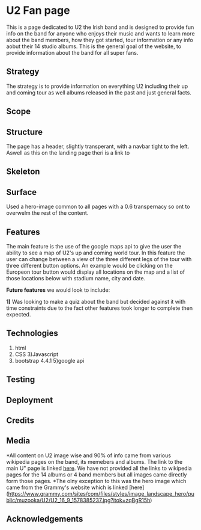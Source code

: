 # U2 Fan page

This is a page dedicated to U2 the Irish band and is designed to provide fun info on the band for anyone who enjoys their music and
wants to learn more about the band members, how they got started, tour information or any info aobut their 14 studio albums. This is
the general goal of the website, to provide information about the band for all super fans.


## Strategy
The strategy is to provide information on everything  U2 including their up and coming tour as well albums released in the past and 
just general facts. 

## Scope



## Structure
The page has a header, slightly transperant, with a navbar tight to the left. Aswell as this on the landing page theri is a link to  

## Skeleton 


## Surface
Used a hero-image common to all pages  with a 0.6 transpernacy so ont to overwelm the rest of the content. 

## Features 
The main feature is the use of the google maps api to give the user the ability to see a map of U2's up and coming world tour. In this feature the user can change between a view of the three different 
legs of the tour with three different button options. An example would be clicking on the Europeon tour button would display all locations on the map and a list of those locations below with stadium name, city and date.

**Future features** we would look to include:

  **1)**  Was looking to make a quiz about the band but decided against it with time constraints due to the fact other features took longer to complete then expected.  


## Technologies
1) html
2) CSS 
3)Javascript
4) bootstrap 4.4.1
5)google api 


## Testing


## Deployment 


## Credits


## Media
*All content on U2 image wise and 90% of info came from various wikipedia pages on the band, its memebers and albums. The link to the main U" page is linked [here](https://en.wikipedia.org/wiki/U2). 
We have not provided all the links to wikipedia pages for the 14 albums or 4 band members but all images came directly form those pages. 
*The olny exception to this was the hero image which came from the Grammy's website which is linked [here]
(https://www.grammy.com/sites/com/files/styles/image_landscape_hero/public/muzooka/U2/U2_16_9_1578385237.jpg?itok=zqBgR15h)


## Acknowledgements 